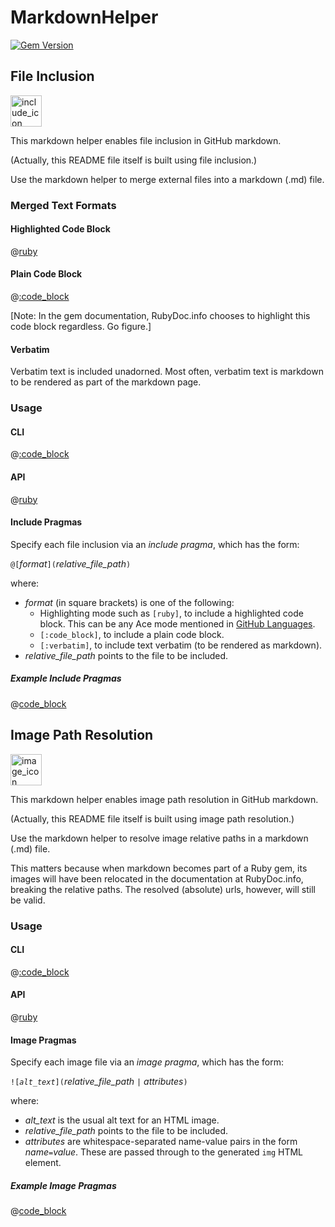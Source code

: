 # MarkdownHelper

[![Gem Version](https://badge.fury.io/rb/markdown_helper.svg)](https://badge.fury.io/rb/markdown_helper)

## File Inclusion 

<img src="https://raw.githubusercontent.com/BurdetteLamar/MarkdownHelper/master/images/include.png" alt="include_icon" width="50">

This markdown helper enables file inclusion in GitHub markdown.

(Actually, this README file itself is built using file inclusion.)

Use the markdown helper to merge external files into a markdown (</code>.md</code>) file.

### Merged Text Formats

#### Highlighted Code Block

@[ruby](include.rb)

#### Plain Code Block

@[:code_block](include.rb)

[Note:  In the gem documentation, RubyDoc.info chooses to highlight this code block regardless.  Go figure.]

#### Verbatim

Verbatim text is included unadorned.  Most often, verbatim text is markdown to be rendered as part of the markdown page.

### Usage

#### CLI

@[:code_block](../bin/usage/include.txt)

#### API

@[ruby](include_usage.rb)

#### Include Pragmas

Specify each file inclusion via an *include pragma*, which has the form:

<code>@[</code>*format*<code>]\(</code>*relative_file_path*<code>)</code>

where:

* *format* (in square brackets) is one of the following:
  * Highlighting mode such as <code>[ruby]</code>, to include a highlighted code block.  This can be any Ace mode mentioned in [GitHub Languages](https://github.com/github/linguist/blob/master/lib/linguist/languages.yml).
  * <code>[:code_block]</code>, to include a plain code block.
  * <code>[:verbatim]</code>, to include text verbatim (to be rendered as markdown).
* *relative_file_path* points to the file to be included.

##### Example Include Pragmas

@[code_block](include.md)

## Image Path Resolution 

<img src="https://raw.githubusercontent.com/BurdetteLamar/MarkdownHelper/master/images/image.png" alt="image_icon" width="50">

This markdown helper enables image path resolution in GitHub markdown.

(Actually, this README file itself is built using image path resolution.)

Use the markdown helper to resolve image relative paths in a markdown (</code>.md</code>) file.

This matters because when markdown becomes part of a Ruby gem, its images will have been relocated in the documentation at RubyDoc.info, breaking the relative paths. The resolved (absolute) urls, however, will still be valid.

### Usage

#### CLI

@[:code_block](../bin/usage/resolve_image_urls.txt)

#### API

@[ruby](resolve_image_urls_usage.rb)

#### Image Pragmas

Specify each image file via an *image pragma*, which has the form:

<code>![*alt_text*]\(</code>*relative_file_path* <code>|</code> *attributes*<code>)</code>

where:

* *alt_text* is the usual alt text for an HTML image.
* *relative_file_path* points to the file to be included.
* *attributes* are whitespace-separated name-value pairs in the form *name*<code>=</code>*value*.  These are passed through to the generated <code>img</code> HTML element.

##### Example Image Pragmas

@[code_block](resolve_image_urls.md)

